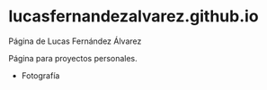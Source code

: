 # lucasfernandezalvarez.github.io
Página de Lucas Fernández Álvarez

Página para proyectos personales.

 * Fotografía
